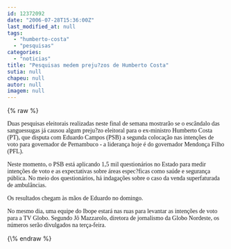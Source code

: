 ```yaml
---
id: 12372092
date: "2006-07-28T15:36:00Z"
last_modified_at: null
tags:
  - "humberto-costa"
  - "pesquisas"
categories:
  - "noticias"
title: "Pesquisas medem preju?zos de Humberto Costa"
sutia: null
chapeu: null
autor: null
imagem: null
---
```

{\% raw %}
<p><P><FONT face=Verdana>Duas pesquisas eleitorais realizadas neste final de semana mostrarão se o escândalo das sanguessugas já causou algum preju?zo eleitoral para o ex-ministro Humberto Costa (PT), que disputa com Eduardo Campos (PSB) a segunda colocação nas intenções de voto para governador de Pernambuco - a liderança hoje é do governador Mendonça Filho (PFL).</FONT></P></p>
<p><P><FONT face=Verdana>Neste momento, o PSB está aplicando 1,5 mil questionários no Estado para medir intenções de voto e as expectativas sobre áreas espec?ficas como saúde e segurança pública. No meio dos questionários, há indagações&nbsp;sobre o caso da venda superfaturada de ambulâncias.</FONT></P></p>
<p><P><FONT face=Verdana>Os resultados chegam às mãos de Eduardo no domingo.</FONT></P></p>
<p><P><FONT face=Verdana>No mesmo dia, uma equipe do Ibope estará nas ruas para levantar as intenções de voto para a TV Globo. Segundo Jô Mazzarolo, diretora de jornalismo da Globo Nordeste, os números serão divulgados na terça-feira.</FONT></P> </p>
{\% endraw %}